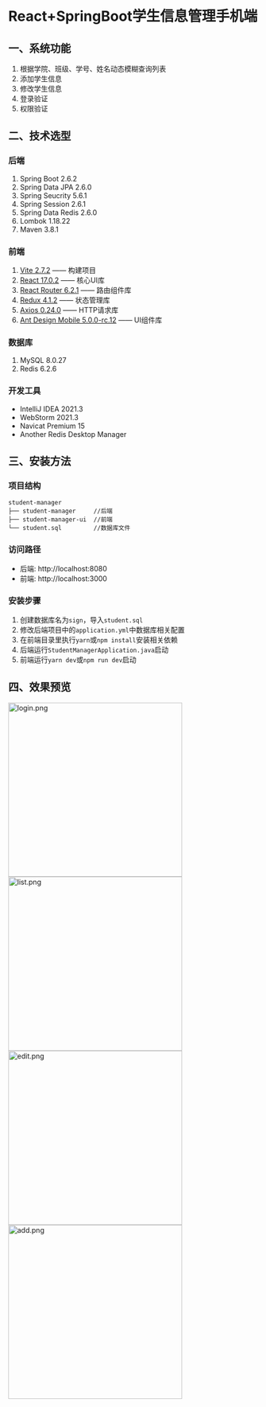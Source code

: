 # React+SpringBoot学生信息管理手机端

## 一、系统功能
1. 根据学院、班级、学号、姓名动态模糊查询列表
2. 添加学生信息
3. 修改学生信息
4. 登录验证
5. 权限验证

## 二、技术选型
### 后端
1. Spring Boot 2.6.2
2. Spring Data JPA 2.6.0
3. Spring Seucrity 5.6.1
4. Spring Session 2.6.1
5. Spring Data Redis 2.6.0
6. Lombok 1.18.22
7. Maven 3.8.1

### 前端
1. [Vite 2.7.2](https://vitejs.cn/) —— 构建项目
2. [React 17.0.2](https://react.docschina.org/) —— 核心UI库
3. [React Router 6.2.1](https://reactrouter.com/) —— 路由组件库
4. [Redux 4.1.2](http://cn.redux.js.org/) —— 状态管理库
5. [Axios 0.24.0](http://www.axios-js.com/) —— HTTP请求库
6. [Ant Design Mobile 5.0.0-rc.12](https://mobile.ant.design/zh) —— UI组件库

### 数据库
1. MySQL 8.0.27
2. Redis 6.2.6

### 开发工具
- IntelliJ IDEA 2021.3
- WebStorm 2021.3
- Navicat Premium 15
- Another Redis Desktop Manager

## 三、安装方法
### 项目结构
```
student-manager
├── student-manager     //后端
├── student-manager-ui  //前端
└── student.sql         //数据库文件
```
### 访问路径
- 后端: http://localhost:8080
- 前端: http://localhost:3000
### 安装步骤

1. 创建数据库名为`sign`，导入`student.sql`
2. 修改后端项目中的`application.yml`中数据库相关配置
3. 在前端目录里执行`yarn`或`npm install`安装相关依赖
4. 后端运行`StudentManagerApplication.java`启动
5. 前端运行`yarn dev`或`npm run dev`启动

## 四、效果预览
<a href="https://sm.ms/image/1OA7FeaYMbVRTZs" target="_blank"><img src="https://s2.loli.net/2022/01/09/1OA7FeaYMbVRTZs.png" alt="login.png" style="width:350px;"></a>
<a href="https://sm.ms/image/8psHjLtBwuaSmO1" target="_blank"><img src="https://s2.loli.net/2022/01/09/8psHjLtBwuaSmO1.png" alt="list.png" style="width:350px"></a>
<a href="https://sm.ms/image/aYFXbS7RcdnT5WB" target="_blank"><img src="https://s2.loli.net/2022/01/09/aYFXbS7RcdnT5WB.png" alt="edit.png" style="width:350px"></a>
<a href="https://sm.ms/image/Zm3MUda8x2ps9PO" target="_blank"><img src="https://s2.loli.net/2022/01/09/Zm3MUda8x2ps9PO.png" alt="add.png" style="width:350px"></a>     
